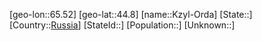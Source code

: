 ﻿---
location: [44.8,65.52]
type: City
tags:
- geo/City


SpocWebEntityId: 31727
isDeleted: false
confidential: public

---
[geo-lon::65.52]
[geo-lat::44.8]
[name::Kzyl-Orda]
[State::]
[Country::[Russia](geo/Continent/Europe/Russia.md)]
[StateId::]
[Population::]
[Unknown::]

